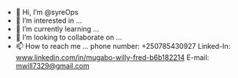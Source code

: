 - 👋 Hi, I’m @syreOps
- 👀 I’m interested in ...
- 🌱 I’m currently learning ...
- 💞️ I’m looking to collaborate on ...
- 📫 How to reach me ...
phone number: +250785430927
Linked-In: www.linkedin.com/in/mugabo-willy-fred-b6b182214
E-mail: mwill7329@gmail.com
<!---
syreOps/syreOps is a ✨ special ✨ repository because its `README.md` (this file) appears on your GitHub profile.
You can click the Preview link to take a look at your changes.
--->
